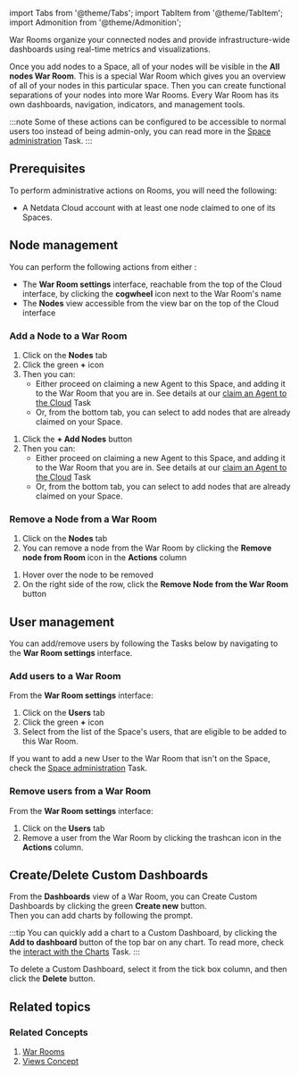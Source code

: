 <!--
title: "Rooms"
sidebar_label: "Rooms"
custom_edit_url: "https://github.com/netdata/netdata/blob/master/docs/tasks/setup/space-administration/rooms.md"
learn_status: "Published"
learn_topic_type: "Tasks"
sidebar_position: "1"
learn_rel_path: "Setup/Space administration"
learn_docs_purpose: "Instructions on how an admin/user can manage a room"
-->

import Tabs from '@theme/Tabs';
import TabItem from '@theme/TabItem';
import Admonition from '@theme/Admonition';

War Rooms organize your connected nodes and provide infrastructure-wide dashboards using real-time metrics and
visualizations.

Once you add nodes to a Space, all of your nodes will be visible in the **All nodes War Room**. This is a special War
Room which gives you an overview of all of your nodes in this particular space. Then you can create functional
separations of your nodes into more War Rooms. Every War Room has its own dashboards, navigation, indicators, and
management tools.

:::note
Some of these actions can be configured to be accessible to normal users too instead of being admin-only, you can read
more in
the [Space administration](https://github.com/netdata/learn/blob/master/docs/tasks/setup/space-administration/space-administration.md#manage-permissions)
Task.
:::

## Prerequisites

To perform administrative actions on Rooms, you will need the following:

- A Netdata Cloud account with at least one node claimed to one of its Spaces.

## Node management

You can perform the following actions from either :

- The **War Room settings** interface, reachable from the top of the Cloud
  interface, by clicking the **cogwheel** icon next to the War Room's name
- The **Nodes** view accessible from the view bar on the top of the Cloud interface

### Add a Node to a War Room

<Tabs groupId="choice">

<TabItem value="War Room settings" label="War Room settings" default>

1. Click on the **Nodes** tab
2. Click the green **+** icon
3. Then you can:
    - Either proceed on claiming a new Agent to this Space, and adding it to the War Room that you are in. See details
      at
      our [claim an Agent to the Cloud](https://github.com/netdata/netdata/blob/master/docs/tasks/setup/claim-existing-agent-to-cloud.md)
      Task
    - Or, from the bottom tab, you can select to add nodes that are already claimed on your Space.

</TabItem>

<TabItem value="Nodes view" label="Nodes View" default>

1. Click the **+ Add Nodes** button
2. Then you can:
    - Either proceed on claiming a new Agent to this Space, and adding it to the War Room that you are in. See details
      at
      our [claim an Agent to the Cloud](https://github.com/netdata/netdata/blob/master/docs/tasks/setup/claim-existing-agent-to-cloud.md)
      Task
    - Or, from the bottom tab, you can select to add nodes that are already claimed on your Space.

</TabItem>
</Tabs>

### Remove a Node from a War Room

<Tabs groupId="other">

<TabItem value="War Room settings" label="War Room settings" default>

1. Click on the **Nodes** tab
2. You can remove a node from the War Room by clicking the **Remove node from Room** icon in the **Actions** column

</TabItem>

<TabItem value="Nodes view" label="Nodes View" default>

1. Hover over the node to be removed
2. On the right side of the row, click the **Remove Node from the War Room** button

</TabItem>
</Tabs>

## User management

You can add/remove users by following the Tasks below by navigating to the **War Room settings** interface.

### Add users to a War Room

From the **War Room settings** interface:

1. Click on the **Users** tab
2. Click the green **+** icon
3. Select from the list of the Space's users, that are eligible to be added to this War Room.

If you want to add a new User to the War Room that isn't on the Space, check
the [Space administration](https://github.com/netdata/learn/blob/master/docs/tasks/setup/space-administration/space-administration.md#manage-permissions)
Task.

### Remove users from a War Room

From the **War Room settings** interface:

1. Click on the **Users** tab
2. Remove a user from the War Room by clicking the trashcan icon in the **Actions** column.

## Create/Delete Custom Dashboards

From the **Dashboards** view of a War Room, you can Create Custom Dashboards by clicking the green **Create new**
button.  
Then you can add charts by following the prompt.

:::tip
You can quickly add a chart to a Custom Dashboard, by clicking the **Add to dashboard** button of the top bar on any
chart. To read more, check
the [interact with the Charts](https://github.com/netdata/learn/blob/master/docs/tasks/interact-with-the-charts.md)
Task.
:::

To delete a Custom Dashboard, select it from the tick box column, and then click the **Delete** button.

## Related topics

### Related Concepts

1. [War Rooms](https://github.com/netdata/learn/blob/master/docs/concepts/netdata-cloud/rooms.md)
2. [Views Concept](https://github.com/netdata/learn/blob/master/docs/concepts/netdata-cloud/netdata-views.md)
